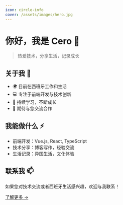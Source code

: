 ```yaml
---
icon: circle-info
cover: /assets/images/hero.jpg
---
```


# 你好，我是 Cero 👋

> 热爱技术，分享生活，记录成长

## 关于我 🎯

- 🌍 目前在西班牙工作和生活
- 💻 专注于前端开发与技术创新
- 🌱 持续学习，不断成长
- 🤝 期待与您交流合作

## 我能做什么 ⚡

- 前端开发：Vue.js, React, TypeScript
- 技术分享：博客写作，经验交流
- 生活记录：异国生活，文化体验

## 联系我 📫

如果您对技术交流或者西班牙生活感兴趣，欢迎与我联系！

[了解更多 →](/zh/posts/)
